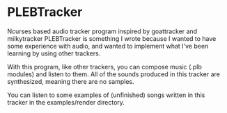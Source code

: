 # PLEBTracker
Ncurses based audio tracker program inspired by goattracker and milkytracker
PLEBTracker is something I wrote because I wanted to have some experience with audio,
and wanted to implement what I've been learning by using other trackers.

With this program, like other trackers, you can compose music (.plb modules) and listen to them.
All of the sounds produced in this tracker are synthesized, meaning there are no samples.

You can listen to some examples of (unfinished) songs written in this tracker in the examples/render directory.

